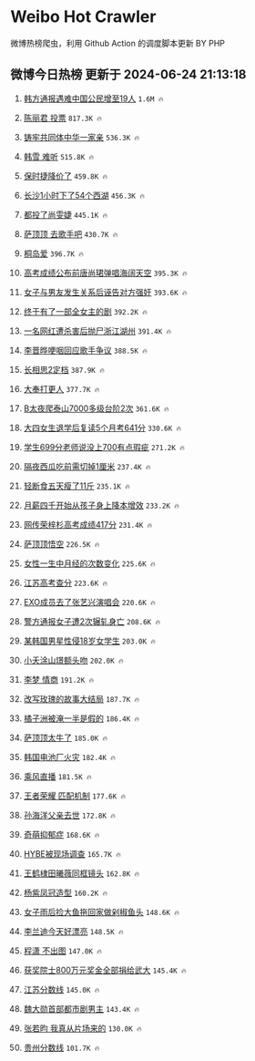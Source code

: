 # Weibo Hot Crawler 



微博热榜爬虫，利用 Github Action 的调度脚本更新 BY PHP 


## 微博今日热榜 更新于 2024-06-24 21:13:18 
1. [韩方通报遇难中国公民增至19人](https://s.weibo.com/weibo?q=%23%E9%9F%A9%E6%96%B9%E9%80%9A%E6%8A%A5%E9%81%87%E9%9A%BE%E4%B8%AD%E5%9B%BD%E5%85%AC%E6%B0%91%E5%A2%9E%E8%87%B319%E4%BA%BA%23&t=31&band_rank=1&Refer=top) `1.6M 🔥` 

1. [陈丽君 投票](https://s.weibo.com/weibo?q=%E9%99%88%E4%B8%BD%E5%90%9B%20%E6%8A%95%E7%A5%A8&t=31&band_rank=2&Refer=top) `817.3K 🔥` 

1. [铸牢共同体中华一家亲](https://s.weibo.com/weibo?q=%23%E9%93%B8%E7%89%A2%E5%85%B1%E5%90%8C%E4%BD%93%E4%B8%AD%E5%8D%8E%E4%B8%80%E5%AE%B6%E4%BA%B2%23&t=31&band_rank=3&Refer=top) `536.3K 🔥` 

1. [韩雪 难听](https://s.weibo.com/weibo?q=%E9%9F%A9%E9%9B%AA%20%E9%9A%BE%E5%90%AC&t=31&band_rank=4&Refer=top) `515.8K 🔥` 

1. [保时捷降价了](https://s.weibo.com/weibo?q=%23%E4%BF%9D%E6%97%B6%E6%8D%B7%E9%99%8D%E4%BB%B7%E4%BA%86%23&t=31&band_rank=5&Refer=top) `459.8K 🔥` 

1. [长沙1小时下了54个西湖](https://s.weibo.com/weibo?q=%23%E9%95%BF%E6%B2%991%E5%B0%8F%E6%97%B6%E4%B8%8B%E4%BA%8654%E4%B8%AA%E8%A5%BF%E6%B9%96%23&t=31&band_rank=6&Refer=top) `456.3K 🔥` 

1. [都投了尚雯婕](https://s.weibo.com/weibo?q=%23%E9%83%BD%E6%8A%95%E4%BA%86%E5%B0%9A%E9%9B%AF%E5%A9%95%23&t=31&band_rank=7&Refer=top) `445.1K 🔥` 

1. [萨顶顶 去歌手吧](https://s.weibo.com/weibo?q=%E8%90%A8%E9%A1%B6%E9%A1%B6%20%E5%8E%BB%E6%AD%8C%E6%89%8B%E5%90%A7&t=31&band_rank=8&Refer=top) `430.7K 🔥` 

1. [桐岛爱](https://s.weibo.com/weibo?q=%E6%A1%90%E5%B2%9B%E7%88%B1&t=31&band_rank=9&Refer=top) `396.7K 🔥` 

1. [高考成绩公布前唐尚珺弹唱海阔天空](https://s.weibo.com/weibo?q=%23%E9%AB%98%E8%80%83%E6%88%90%E7%BB%A9%E5%85%AC%E5%B8%83%E5%89%8D%E5%94%90%E5%B0%9A%E7%8F%BA%E5%BC%B9%E5%94%B1%E6%B5%B7%E9%98%94%E5%A4%A9%E7%A9%BA%23&t=31&band_rank=10&Refer=top) `395.3K 🔥` 

1. [女子与男友发生关系后诬告对方强奸](https://s.weibo.com/weibo?q=%23%E5%A5%B3%E5%AD%90%E4%B8%8E%E7%94%B7%E5%8F%8B%E5%8F%91%E7%94%9F%E5%85%B3%E7%B3%BB%E5%90%8E%E8%AF%AC%E5%91%8A%E5%AF%B9%E6%96%B9%E5%BC%BA%E5%A5%B8%23&t=31&band_rank=11&Refer=top) `393.6K 🔥` 

1. [终于有了一部全女主的剧](https://s.weibo.com/weibo?q=%23%E7%BB%88%E4%BA%8E%E6%9C%89%E4%BA%86%E4%B8%80%E9%83%A8%E5%85%A8%E5%A5%B3%E4%B8%BB%E7%9A%84%E5%89%A7%23&t=31&band_rank=12&Refer=top) `392.2K 🔥` 

1. [一名网红遭杀害后抛尸浙江湖州](https://s.weibo.com/weibo?q=%23%E4%B8%80%E5%90%8D%E7%BD%91%E7%BA%A2%E9%81%AD%E6%9D%80%E5%AE%B3%E5%90%8E%E6%8A%9B%E5%B0%B8%E6%B5%99%E6%B1%9F%E6%B9%96%E5%B7%9E%23&t=31&band_rank=13&Refer=top) `391.4K 🔥` 

1. [李晋晔哽咽回应歌手争议](https://s.weibo.com/weibo?q=%23%E6%9D%8E%E6%99%8B%E6%99%94%E5%93%BD%E5%92%BD%E5%9B%9E%E5%BA%94%E6%AD%8C%E6%89%8B%E4%BA%89%E8%AE%AE%23&t=31&band_rank=14&Refer=top) `388.5K 🔥` 

1. [长相思2定档](https://s.weibo.com/weibo?q=%23%E9%95%BF%E7%9B%B8%E6%80%9D2%E5%AE%9A%E6%A1%A3%23&t=31&band_rank=15&Refer=top) `387.9K 🔥` 

1. [大奉打更人](https://s.weibo.com/weibo?q=%E5%A4%A7%E5%A5%89%E6%89%93%E6%9B%B4%E4%BA%BA&t=31&band_rank=16&Refer=top) `377.7K 🔥` 

1. [B太夜爬泰山7000多级台阶2次](https://s.weibo.com/weibo?q=%23B%E5%A4%AA%E5%A4%9C%E7%88%AC%E6%B3%B0%E5%B1%B17000%E5%A4%9A%E7%BA%A7%E5%8F%B0%E9%98%B62%E6%AC%A1%23&t=31&band_rank=17&Refer=top) `361.6K 🔥` 

1. [大四女生退学后复读5个月考641分](https://s.weibo.com/weibo?q=%23%E5%A4%A7%E5%9B%9B%E5%A5%B3%E7%94%9F%E9%80%80%E5%AD%A6%E5%90%8E%E5%A4%8D%E8%AF%BB5%E4%B8%AA%E6%9C%88%E8%80%83641%E5%88%86%23&t=31&band_rank=18&Refer=top) `330.6K 🔥` 

1. [学生699分老师说没上700有点瑕疵](https://s.weibo.com/weibo?q=%23%E5%AD%A6%E7%94%9F699%E5%88%86%E8%80%81%E5%B8%88%E8%AF%B4%E6%B2%A1%E4%B8%8A700%E6%9C%89%E7%82%B9%E7%91%95%E7%96%B5%23&t=31&band_rank=19&Refer=top) `271.2K 🔥` 

1. [隔夜西瓜吃前需切掉1厘米](https://s.weibo.com/weibo?q=%23%E9%9A%94%E5%A4%9C%E8%A5%BF%E7%93%9C%E5%90%83%E5%89%8D%E9%9C%80%E5%88%87%E6%8E%891%E5%8E%98%E7%B1%B3%23&t=31&band_rank=20&Refer=top) `237.4K 🔥` 

1. [轻断食五天瘦了11斤](https://s.weibo.com/weibo?q=%23%E8%BD%BB%E6%96%AD%E9%A3%9F%E4%BA%94%E5%A4%A9%E7%98%A6%E4%BA%8611%E6%96%A4%23&t=31&band_rank=21&Refer=top) `235.1K 🔥` 

1. [月薪四千开始从孩子身上降本增效](https://s.weibo.com/weibo?q=%23%E6%9C%88%E8%96%AA%E5%9B%9B%E5%8D%83%E5%BC%80%E5%A7%8B%E4%BB%8E%E5%AD%A9%E5%AD%90%E8%BA%AB%E4%B8%8A%E9%99%8D%E6%9C%AC%E5%A2%9E%E6%95%88%23&t=31&band_rank=22&Refer=top) `233.2K 🔥` 

1. [网传荣梓杉高考成绩417分](https://s.weibo.com/weibo?q=%23%E7%BD%91%E4%BC%A0%E8%8D%A3%E6%A2%93%E6%9D%89%E9%AB%98%E8%80%83%E6%88%90%E7%BB%A9417%E5%88%86%23&t=31&band_rank=23&Refer=top) `231.4K 🔥` 

1. [萨顶顶悟空](https://s.weibo.com/weibo?q=%E8%90%A8%E9%A1%B6%E9%A1%B6%E6%82%9F%E7%A9%BA&t=31&band_rank=24&Refer=top) `226.5K 🔥` 

1. [女性一生中月经的次数变化](https://s.weibo.com/weibo?q=%23%E5%A5%B3%E6%80%A7%E4%B8%80%E7%94%9F%E4%B8%AD%E6%9C%88%E7%BB%8F%E7%9A%84%E6%AC%A1%E6%95%B0%E5%8F%98%E5%8C%96%23&t=31&band_rank=25&Refer=top) `225.6K 🔥` 

1. [江苏高考查分](https://s.weibo.com/weibo?q=%E6%B1%9F%E8%8B%8F%E9%AB%98%E8%80%83%E6%9F%A5%E5%88%86&t=31&band_rank=26&Refer=top) `223.6K 🔥` 

1. [EXO成员去了张艺兴演唱会](https://s.weibo.com/weibo?q=%23EXO%E6%88%90%E5%91%98%E5%8E%BB%E4%BA%86%E5%BC%A0%E8%89%BA%E5%85%B4%E6%BC%94%E5%94%B1%E4%BC%9A%23&t=31&band_rank=27&Refer=top) `220.6K 🔥` 

1. [警方通报女子遭2次辗轧身亡](https://s.weibo.com/weibo?q=%23%E8%AD%A6%E6%96%B9%E9%80%9A%E6%8A%A5%E5%A5%B3%E5%AD%90%E9%81%AD2%E6%AC%A1%E8%BE%97%E8%BD%A7%E8%BA%AB%E4%BA%A1%23&t=31&band_rank=28&Refer=top) `208.6K 🔥` 

1. [某韩国男星性侵18岁女学生](https://s.weibo.com/weibo?q=%23%E6%9F%90%E9%9F%A9%E5%9B%BD%E7%94%B7%E6%98%9F%E6%80%A7%E4%BE%B518%E5%B2%81%E5%A5%B3%E5%AD%A6%E7%94%9F%23&t=31&band_rank=29&Refer=top) `203.0K 🔥` 

1. [小夭涂山璟额头吻](https://s.weibo.com/weibo?q=%23%E5%B0%8F%E5%A4%AD%E6%B6%82%E5%B1%B1%E7%92%9F%E9%A2%9D%E5%A4%B4%E5%90%BB%23&t=31&band_rank=30&Refer=top) `202.0K 🔥` 

1. [李梦 情商](https://s.weibo.com/weibo?q=%E6%9D%8E%E6%A2%A6%20%E6%83%85%E5%95%86&t=31&band_rank=31&Refer=top) `191.2K 🔥` 

1. [改写玫瑰的故事大结局](https://s.weibo.com/weibo?q=%23%E6%94%B9%E5%86%99%E7%8E%AB%E7%91%B0%E7%9A%84%E6%95%85%E4%BA%8B%E5%A4%A7%E7%BB%93%E5%B1%80%23&t=31&band_rank=32&Refer=top) `187.7K 🔥` 

1. [橘子洲被淹一半是假的](https://s.weibo.com/weibo?q=%23%E6%A9%98%E5%AD%90%E6%B4%B2%E8%A2%AB%E6%B7%B9%E4%B8%80%E5%8D%8A%E6%98%AF%E5%81%87%E7%9A%84%23&t=31&band_rank=33&Refer=top) `186.4K 🔥` 

1. [萨顶顶太牛了](https://s.weibo.com/weibo?q=%23%E8%90%A8%E9%A1%B6%E9%A1%B6%E5%A4%AA%E7%89%9B%E4%BA%86%23&t=31&band_rank=34&Refer=top) `185.0K 🔥` 

1. [韩国电池厂火灾](https://s.weibo.com/weibo?q=%E9%9F%A9%E5%9B%BD%E7%94%B5%E6%B1%A0%E5%8E%82%E7%81%AB%E7%81%BE&t=31&band_rank=35&Refer=top) `182.4K 🔥` 

1. [乘风直播](https://s.weibo.com/weibo?q=%23%E4%B9%98%E9%A3%8E%E7%9B%B4%E6%92%AD%23&t=31&band_rank=36&Refer=top) `181.5K 🔥` 

1. [王者荣耀 匹配机制](https://s.weibo.com/weibo?q=%E7%8E%8B%E8%80%85%E8%8D%A3%E8%80%80%20%E5%8C%B9%E9%85%8D%E6%9C%BA%E5%88%B6&t=31&band_rank=37&Refer=top) `177.6K 🔥` 

1. [孙海洋父亲去世](https://s.weibo.com/weibo?q=%23%E5%AD%99%E6%B5%B7%E6%B4%8B%E7%88%B6%E4%BA%B2%E5%8E%BB%E4%B8%96%23&t=31&band_rank=38&Refer=top) `172.8K 🔥` 

1. [奇萌抑郁症](https://s.weibo.com/weibo?q=%E5%A5%87%E8%90%8C%E6%8A%91%E9%83%81%E7%97%87&t=31&band_rank=39&Refer=top) `168.6K 🔥` 

1. [HYBE被现场调查](https://s.weibo.com/weibo?q=%23HYBE%E8%A2%AB%E7%8E%B0%E5%9C%BA%E8%B0%83%E6%9F%A5%23&t=31&band_rank=40&Refer=top) `165.7K 🔥` 

1. [王鹤棣田曦薇同框镜头](https://s.weibo.com/weibo?q=%23%E7%8E%8B%E9%B9%A4%E6%A3%A3%E7%94%B0%E6%9B%A6%E8%96%87%E5%90%8C%E6%A1%86%E9%95%9C%E5%A4%B4%23&t=31&band_rank=41&Refer=top) `162.8K 🔥` 

1. [杨紫凤冠造型](https://s.weibo.com/weibo?q=%23%E6%9D%A8%E7%B4%AB%E5%87%A4%E5%86%A0%E9%80%A0%E5%9E%8B%23&t=31&band_rank=42&Refer=top) `160.2K 🔥` 

1. [女子雨后捡大鱼拖回家做剁椒鱼头](https://s.weibo.com/weibo?q=%23%E5%A5%B3%E5%AD%90%E9%9B%A8%E5%90%8E%E6%8D%A1%E5%A4%A7%E9%B1%BC%E6%8B%96%E5%9B%9E%E5%AE%B6%E5%81%9A%E5%89%81%E6%A4%92%E9%B1%BC%E5%A4%B4%23&t=31&band_rank=43&Refer=top) `148.6K 🔥` 

1. [李兰迪今天好漂亮](https://s.weibo.com/weibo?q=%23%E6%9D%8E%E5%85%B0%E8%BF%AA%E4%BB%8A%E5%A4%A9%E5%A5%BD%E6%BC%82%E4%BA%AE%23&t=31&band_rank=44&Refer=top) `148.5K 🔥` 

1. [程潇 不出图](https://s.weibo.com/weibo?q=%E7%A8%8B%E6%BD%87%20%E4%B8%8D%E5%87%BA%E5%9B%BE&t=31&band_rank=45&Refer=top) `147.0K 🔥` 

1. [获奖院士800万元奖金全部捐给武大](https://s.weibo.com/weibo?q=%23%E8%8E%B7%E5%A5%96%E9%99%A2%E5%A3%AB800%E4%B8%87%E5%85%83%E5%A5%96%E9%87%91%E5%85%A8%E9%83%A8%E6%8D%90%E7%BB%99%E6%AD%A6%E5%A4%A7%23&t=31&band_rank=46&Refer=top) `145.4K 🔥` 

1. [江苏分数线](https://s.weibo.com/weibo?q=%E6%B1%9F%E8%8B%8F%E5%88%86%E6%95%B0%E7%BA%BF&t=31&band_rank=47&Refer=top) `145.0K 🔥` 

1. [魏大勋首部都市剧男主](https://s.weibo.com/weibo?q=%23%E9%AD%8F%E5%A4%A7%E5%8B%8B%E9%A6%96%E9%83%A8%E9%83%BD%E5%B8%82%E5%89%A7%E7%94%B7%E4%B8%BB%23&t=31&band_rank=48&Refer=top) `143.4K 🔥` 

1. [张若昀 我真从片场来的](https://s.weibo.com/weibo?q=%E5%BC%A0%E8%8B%A5%E6%98%80%20%E6%88%91%E7%9C%9F%E4%BB%8E%E7%89%87%E5%9C%BA%E6%9D%A5%E7%9A%84&t=31&band_rank=49&Refer=top) `130.0K 🔥` 

1. [贵州分数线](https://s.weibo.com/weibo?q=%E8%B4%B5%E5%B7%9E%E5%88%86%E6%95%B0%E7%BA%BF&t=31&band_rank=50&Refer=top) `101.7K 🔥` 

